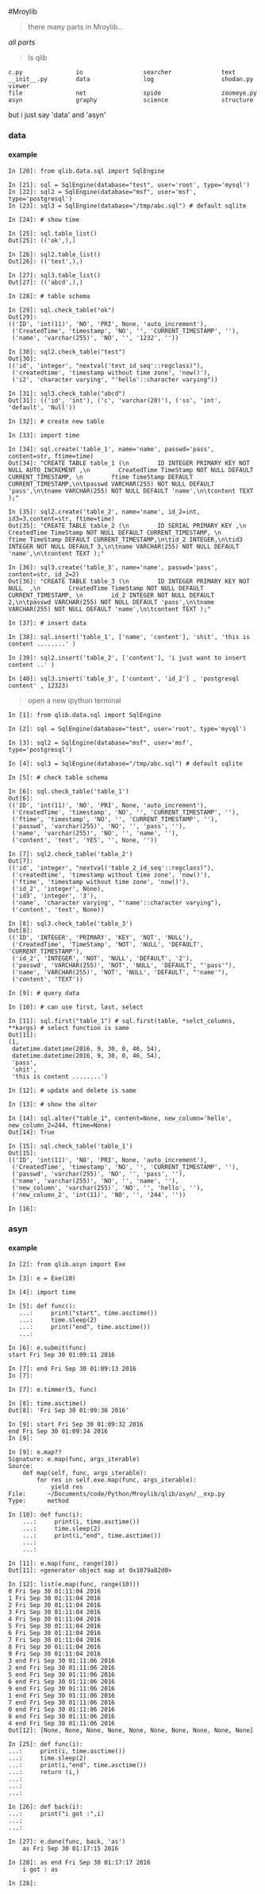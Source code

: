 #Mroylib

> there many parts in Mroylib... 


*all parts*

> ls qlib  
  
 	c.py               io                 searcher           	text
	__init__.py        data               log                	shodan.py          viewer
	file               net                spide              	zoomeye.py
	asyn               graphy             science            	structure

but i just say 'data' and 'asyn'

### data

#### example
	
	
	In [20]: from qlib.data.sql import SqlEngine
	
	In [21]: sql = SqlEngine(database="test", user='root', type='mysql')
	In [22]: sql2 = SqlEngine(database="msf", user='msf', type='postgresql')
	In [23]: sql3 = SqlEngine(database="/tmp/abc.sql") # default sqlite
	
	In [24]: # show time
	
	In [25]: sql.table_list()
	Out[25]: (('ok',),)
	
	In [26]: sql2.table_list()
	Out[26]: (('test',),)
	
	In [27]: sql3.table_list()
	Out[27]: (('abcd',),)
	
	In [28]: # table schema 
	
	In [29]: sql.check_table("ok")
	Out[29]: 
	(('ID', 'int(11)', 'NO', 'PRI', None, 'auto_increment'),
	 ('CreatedTime', 'timestamp', 'NO', '', 'CURRENT_TIMESTAMP', ''),
	 ('name', 'varchar(255)', 'NO', '', '1232', ''))
	
	In [30]: sql2.check_table("test")
	Out[30]: 
	(('id', 'integer', "nextval('test_id_seq'::regclass)"),
	 ('createdtime', 'timestamp without time zone', 'now()'),
	 ('i2', 'character varying', "'hello'::character varying"))

	In [31]: sql3.check_table("abcd")
	Out[31]: (('id', 'int'), ('c', 'varchar(20)'), ('ss', 'int', 'default', 'Null'))
	
	In [32]: # create new table
	
	In [33]: import time
	
	In [34]: sql.create('table_1', name='name', passwd='pass', content=str, ftime=time)
	Out[34]: "CREATE TABLE table_1 (\n        ID INTEGER PRIMARY KEY NOT NULL AUTO_INCREMENT ,\n        CreatedTime TimeStamp NOT NULL DEFAULT CURRENT_TIMESTAMP, \n        ftime TimeStamp DEFAULT CURRENT_TIMESTAMP,\n\tpasswd VARCHAR(255) NOT NULL DEFAULT 'pass',\n\tname VARCHAR(255) NOT NULL DEFAULT 'name',\n\tcontent TEXT );"
	
	In [35]: sql2.create('table_2', name='name', id_2=int, id3=3,content=str, ftime=time)
	Out[35]: "CREATE TABLE table_2 (\n        ID SERIAL PRIMARY KEY ,\n        CreatedTime TimeStamp NOT NULL DEFAULT CURRENT_TIMESTAMP, \n        ftime TimeStamp DEFAULT CURRENT_TIMESTAMP,\n\tid_2 INTEGER,\n\tid3 INTEGER NOT NULL DEFAULT 3,\n\tname VARCHAR(255) NOT NULL DEFAULT 'name',\n\tcontent TEXT );"
	
	In [36]: sql3.create('table_3', name='name', passwd='pass', content=str, id_2=2)
	Out[36]: "CREATE TABLE table_3 (\n        ID INTEGER PRIMARY KEY NOT NULL  ,\n        CreatedTime TimeStamp NOT NULL DEFAULT CURRENT_TIMESTAMP, \n        id_2 INTEGER NOT NULL DEFAULT 2,\n\tpasswd VARCHAR(255) NOT NULL DEFAULT 'pass',\n\tname VARCHAR(255) NOT NULL DEFAULT 'name',\n\tcontent TEXT );"
	
	In [37]: # insert data
	
	In [38]: sql.insert('table_1', ['name', 'content'], 'shit', 'this is content ........' )
	
	In [39]: sql2.insert('table_2', ['content'], 'i just want to insert content ..' )
	
	In [40]: sql3.insert('table_3', ['content', 'id_2'] , 'postgresql content' , 12323)
	
	 
	


> open a new ipython terminal


	In [1]: from qlib.data.sql import SqlEngine
	
	In [2]: sql = SqlEngine(database="test", user='root', type='mysql')
	
	In [3]: sql2 = SqlEngine(database="msf", user='msf', type='postgresql')
	
	In [4]: sql3 = SqlEngine(database="/tmp/abc.sql") # default sqlite
	
	In [5]: # check table schema
	
	In [6]: sql.check_table('table_1')
	Out[6]: 
	(('ID', 'int(11)', 'NO', 'PRI', None, 'auto_increment'),
	 ('CreatedTime', 'timestamp', 'NO', '', 'CURRENT_TIMESTAMP', ''),
	 ('ftime', 'timestamp', 'NO', '', 'CURRENT_TIMESTAMP', ''),
	 ('passwd', 'varchar(255)', 'NO', '', 'pass', ''),
	 ('name', 'varchar(255)', 'NO', '', 'name', ''),
	 ('content', 'text', 'YES', '', None, ''))
	
	In [7]: sql2.check_table('table_2')
	Out[7]: 
	(('id', 'integer', "nextval('table_2_id_seq'::regclass)"),
	 ('createdtime', 'timestamp without time zone', 'now()'),
	 ('ftime', 'timestamp without time zone', 'now()'),
	 ('id_2', 'integer', None),
	 ('id3', 'integer', '3'),
	 ('name', 'character varying', "'name'::character varying"),
	 ('content', 'text', None))
	
	In [8]: sql3.check_table('table_3')
	Out[8]: 
	(('ID', 'INTEGER', 'PRIMARY', 'KEY', 'NOT', 'NULL'),
	 ('CreatedTime', 'TimeStamp', 'NOT', 'NULL', 'DEFAULT', 'CURRENT_TIMESTAMP'),
	 ('id_2', 'INTEGER', 'NOT', 'NULL', 'DEFAULT', '2'),
	 ('passwd', 'VARCHAR(255)', 'NOT', 'NULL', 'DEFAULT', "'pass'"),
	 ('name', 'VARCHAR(255)', 'NOT', 'NULL', 'DEFAULT', "'name'"),
	 ('content', 'TEXT'))
	
	In [9]: # query data
	
	In [10]: # can use first, last, select
	
	In [11]: sql.first("table_1") # sql.first(table, *selct_columns, **kargs) # select function is same
	Out[11]: 
	(1,
	 datetime.datetime(2016, 9, 30, 0, 46, 54),
	 datetime.datetime(2016, 9, 30, 0, 46, 54),
	 'pass',
	 'shit',
	 'this is content ........')
	
	In [12]: # update and delete is same 
	
	In [13]: # show the alter
	
	In [14]: sql.alter("table_1", content=None, new_column='hello', new_column_2=244, ftime=None)
	Out[14]: True
	
	In [15]: sql.check_table('table_1')
	Out[15]: 
	(('ID', 'int(11)', 'NO', 'PRI', None, 'auto_increment'),
	 ('CreatedTime', 'timestamp', 'NO', '', 'CURRENT_TIMESTAMP', ''),
	 ('passwd', 'varchar(255)', 'NO', '', 'pass', ''),
	 ('name', 'varchar(255)', 'NO', '', 'name', ''),
	 ('new_column', 'varchar(255)', 'NO', '', 'hello', ''),
	 ('new_column_2', 'int(11)', 'NO', '', '244', ''))
	
	In [16]: 


### asyn
#### example
	In [2]: from qlib.asyn import Exe
	
	In [3]: e = Exe(10)
	
	In [4]: import time
	
	In [5]: def func():
	   ...:     print("start", time.asctime())
	   ...:     time.sleep(2)
	   ...:     print("end", time.asctime())
	   ...:     
	
	In [6]: e.submit(func)
	start Fri Sep 30 01:09:11 2016
	
	In [7]: end Fri Sep 30 01:09:13 2016
	In [7]: 
	
	In [7]: e.timmer(5, func)
	
	In [8]: time.asctime()
	Out[8]: 'Fri Sep 30 01:09:30 2016'
	
	In [9]: start Fri Sep 30 01:09:32 2016
	end Fri Sep 30 01:09:34 2016
	In [9]: 
	
	In [9]: e.map??
	Signature: e.map(func, args_iterable)
	Source:   
	    def map(self, func, args_iterable):
	        for res in self.exe.map(func, args_iterable):
	            yield res
	File:      ~/Documents/code/Python/Mroylib/qlib/asyn/__exp.py
	Type:      method
	
	In [10]: def func(i):
	    ...:     print(i, time.asctime())
	    ...:     time.sleep(2)
	    ...:     print(i,"end", time.asctime())
	    ...:     
	    ...:     
	
	In [11]: e.map(func, range(10))
	Out[11]: <generator object map at 0x1079a82d0>
	
	In [12]: list(e.map(func, range(10)))
	0 Fri Sep 30 01:11:04 2016
	1 Fri Sep 30 01:11:04 2016
	2 Fri Sep 30 01:11:04 2016
	3 Fri Sep 30 01:11:04 2016
	4 Fri Sep 30 01:11:04 2016
	5 Fri Sep 30 01:11:04 2016
	6 Fri Sep 30 01:11:04 2016
	7 Fri Sep 30 01:11:04 2016
	8 Fri Sep 30 01:11:04 2016
	9 Fri Sep 30 01:11:04 2016
	3 end Fri Sep 30 01:11:06 2016
	2 end Fri Sep 30 01:11:06 2016
	5 end Fri Sep 30 01:11:06 2016
	6 end Fri Sep 30 01:11:06 2016
	9 end Fri Sep 30 01:11:06 2016
	1 end Fri Sep 30 01:11:06 2016
	7 end Fri Sep 30 01:11:06 2016
	0 end Fri Sep 30 01:11:06 2016
	8 end Fri Sep 30 01:11:06 2016
	4 end Fri Sep 30 01:11:06 2016
	Out[12]: [None, None, None, None, None, None, None, None, None, None]
	
	In [25]: def func(i):
    ...:     print(i, time.asctime())
    ...:     time.sleep(2)
    ...:     print(i,"end", time.asctime())
    ...:     return (i,)
    ...:     
    ...:     
    ...: 
	
	In [26]: def back(i):
    ...:     print("i got :",i)
    ...:     
    ...:     
	
	In [27]: e.done(func, back, 'as')
		as Fri Sep 30 01:17:15 2016
	
	In [28]: as end Fri Sep 30 01:17:17 2016
		i got : as
	
	In [28]: 




